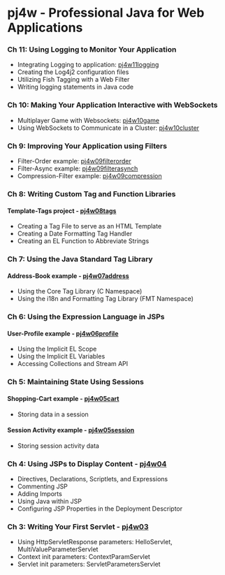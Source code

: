 pj4w - Professional Java for Web Applications
=============================================

### Ch 11: Using Logging to Monitor Your Application
* Integrating Logging to application: [pj4w11logging](pj4w11logging)
* Creating the Log4j2 configuration files
* Utilizing Fish Tagging with a Web Filter
* Writing logging statements in Java code

### Ch 10: Making Your Application Interactive with WebSockets
* Multiplayer Game with Websockets: [pj4w10game](pj4w10game)
* Using WebSockets to Communicate in a Cluster: [pj4w10cluster](pj4w10cluster)

### Ch 9: Improving Your Application using Filters
* Filter-Order example: [pj4w09filterorder](pj4w09filterorder)
* Filter-Async example: [pj4w09filterasynch](pj4w09filterasynch)
* Compression-Filter example: [pj4w09compression](pj4w09compression)

### Ch 8: Writing Custom Tag and Function Libraries

#### Template-Tags project - [pj4w08tags](pj4w08tags)
* Creating a Tag File to serve as an HTML Template
* Creating a Date Formatting Tag Handler
* Creating an EL Function to Abbreviate Strings

### Ch 7: Using the Java Standard Tag Library

#### Address-Book example - [pj4w07address](pj4w07address)
* Using the Core Tag Library (C Namespace)
* Using the i18n and Formatting Tag Library (FMT Namespace)

### Ch 6: Using the Expression Language in JSPs

#### User-Profile example - [pj4w06profile](pj4w06profile)
* Using the Implicit EL Scope
* Using the Implicit EL Variables
* Accessing Collections and Stream API

### Ch 5: Maintaining State Using Sessions

#### Shopping-Cart example - [pj4w05cart](pj4w05cart)
* Storing data in a session

#### Session Activity example - [pj4w05session](pj4w05session)
* Storing session activity data


### Ch 4: Using JSPs to Display Content - [pj4w04](pj4w04)
* Directives, Declarations, Scriptlets, and Expressions
* Commenting JSP
* Adding Imports
* Using Java within JSP
* Configuring JSP Properties in the Deployment Descriptor


### Ch 3: Writing Your First Servlet - [pj4w03](pj4w03)
* Using HttpServletResponse parameters: HelloServlet, MultiValueParameterServlet
* Context init parameters: ContextParamServlet
* Servlet init parameters: ServletParametersServlet 
